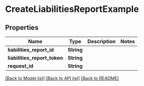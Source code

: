 # CreateLiabilitiesReportExample

## Properties

Name | Type | Description | Notes
------------ | ------------- | ------------- | -------------
**liabilities_report_id** | **String** |  | 
**liabilities_report_token** | **String** |  | 
**request_id** | **String** |  | 

[[Back to Model list]](../README.md#documentation-for-models) [[Back to API list]](../README.md#documentation-for-api-endpoints) [[Back to README]](../README.md)


